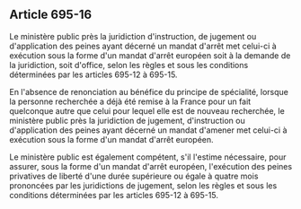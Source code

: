 Article 695-16
----
Le ministère public près la juridiction d'instruction, de jugement ou
d'application des peines ayant décerné un mandat d'arrêt met celui-ci à
exécution sous la forme d'un mandat d'arrêt européen soit à la demande de la
juridiction, soit d'office, selon les règles et sous les conditions déterminées
par les articles 695-12 à 695-15.

En l'absence de renonciation au bénéfice du principe de spécialité, lorsque la
personne recherchée a déjà été remise à la France pour un fait quelconque autre
que celui pour lequel elle est de nouveau recherchée, le ministère public près
la juridiction de jugement, d'instruction ou d'application des peines ayant
décerné un mandat d'amener met celui-ci à exécution sous la forme d'un mandat
d'arrêt européen.

Le ministère public est également compétent, s'il l'estime nécessaire, pour
assurer, sous la forme d'un mandat d'arrêt européen, l'exécution des peines
privatives de liberté d'une durée supérieure ou égale à quatre mois prononcées
par les juridictions de jugement, selon les règles et sous les conditions
déterminées par les articles 695-12 à 695-15.
